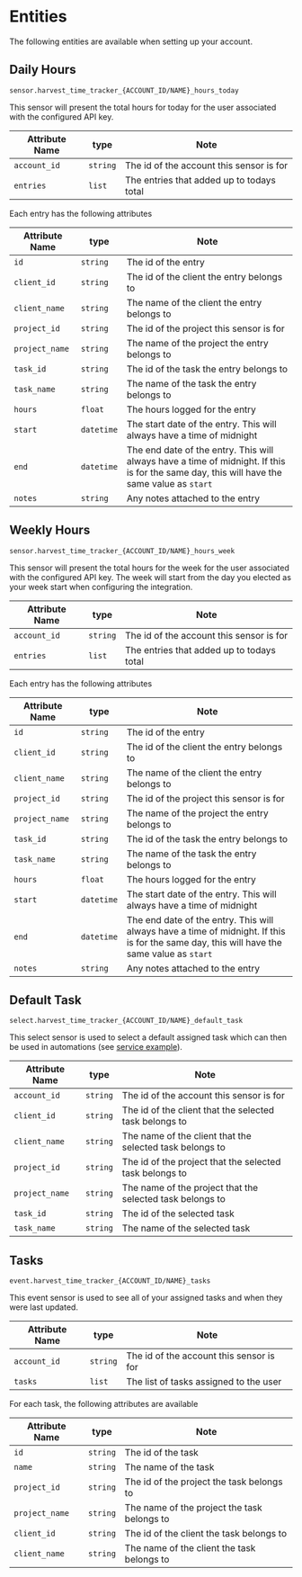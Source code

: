 # Entities

The following entities are available when setting up your account.

## Daily Hours

`sensor.harvest_time_tracker_{ACCOUNT_ID/NAME}_hours_today`

This sensor will present the total hours for today for the user associated with the configured API key.

| Attribute Name | type | Note |
|----------------|------|------|
| `account_id` | `string` | The id of the account this sensor is for |
| `entries` | `list` | The entries that added up to todays total |

Each entry has the following attributes

| Attribute Name | type | Note |
|----------------|------|------|
| `id` | `string` | The id of the entry |
| `client_id` | `string` | The id of the client the entry belongs to |
| `client_name` | `string` | The name of the client the entry belongs to |
| `project_id` | `string` | The id of the project this sensor is for |
| `project_name` | `string` | The name of the project the entry belongs to |
| `task_id` | `string` | The id of the task the entry belongs to|
| `task_name` | `string` | The name of the task the entry belongs to |
| `hours` | `float` | The hours logged for the entry |
| `start` | `datetime` | The start date of the entry. This will always have a time of midnight |
| `end` | `datetime` | The end date of the entry. This will always have a time of midnight. If this is for the same day, this will have the same value as `start` |
| `notes` | `string` | Any notes attached to the entry |

## Weekly Hours

`sensor.harvest_time_tracker_{ACCOUNT_ID/NAME}_hours_week`

This sensor will present the total hours for the week for the user associated with the configured API key. The week will start from the day you elected as your week start when configuring the integration.

| Attribute Name | type | Note |
|----------------|------|------|
| `account_id` | `string` | The id of the account this sensor is for |
| `entries` | `list` | The entries that added up to todays total |

Each entry has the following attributes

| Attribute Name | type | Note |
|----------------|------|------|
| `id` | `string` | The id of the entry |
| `client_id` | `string` | The id of the client the entry belongs to |
| `client_name` | `string` | The name of the client the entry belongs to |
| `project_id` | `string` | The id of the project this sensor is for |
| `project_name` | `string` | The name of the project the entry belongs to |
| `task_id` | `string` | The id of the task the entry belongs to|
| `task_name` | `string` | The name of the task the entry belongs to |
| `hours` | `float` | The hours logged for the entry |
| `start` | `datetime` | The start date of the entry. This will always have a time of midnight |
| `end` | `datetime` | The end date of the entry. This will always have a time of midnight. If this is for the same day, this will have the same value as `start` |
| `notes` | `string` | Any notes attached to the entry |

## Default Task

`select.harvest_time_tracker_{ACCOUNT_ID/NAME}_default_task`

This select sensor is used to select a default assigned task which can then be used in automations (see [service example](./services.md#harvest_time_trackeradd_time_with_hours)).

| Attribute Name | type | Note |
|----------------|------|------|
| `account_id` | `string` | The id of the account this sensor is for |
| `client_id` | `string` | The id of the client that the selected task belongs to |
| `client_name` | `string` | The name of the client that the selected task belongs to |
| `project_id` | `string` | The id of the project that the selected task belongs to |
| `project_name` | `string` | The name of the project that the selected task belongs to |
| `task_id` | `string` | The id of the selected task |
| `task_name` | `string` | The name of the selected task |

## Tasks

`event.harvest_time_tracker_{ACCOUNT_ID/NAME}_tasks`

This event sensor is used to see all of your assigned tasks and when they were last updated.

| Attribute Name | type | Note |
|----------------|------|------|
| `account_id` | `string` | The id of the account this sensor is for |
| `tasks`      | `list` | The list of tasks assigned to the user |

For each task, the following attributes are available

| Attribute Name | type | Note |
|----------------|------|------|
| `id` | `string` | The id of the task |
| `name` | `string` | The name of the task |
| `project_id` | `string` | The id of the project the task belongs to |
| `project_name` | `string` | The name of the project the task belongs to |
| `client_id` | `string` | The id of the client the task belongs to |
| `client_name` | `string` | The name of the client the task belongs to |